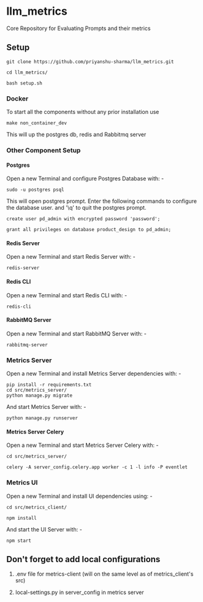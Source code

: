 # llm_metrics
Core Repository for Evaluating Prompts and their metrics

## Setup

```
git clone https://github.com/priyanshu-sharma/llm_metrics.git

cd llm_metrics/

bash setup.sh
```

### Docker

To start all the components without any prior installation use

```
make non_container_dev
```

This will up the postgres db, redis and Rabbitmq server

### Other Component Setup

#### Postgres

Open a new Terminal and configure Postgres Database with: -

```
sudo -u postgres psql
```


This will open postgres prompt. Enter the following commands to configure the database user. and '\q' to quit the postgres prompt.


```
create user pd_admin with encrypted password 'password';

grant all privileges on database product_design to pd_admin;
```


#### Redis Server

Open a new Terminal and start Redis Server with: -

```
redis-server
```


#### Redis CLI

Open a new Terminal and start Redis CLI with: -

```
redis-cli
```

#### RabbitMQ Server

Open a new Terminal and start RabbitMQ Server with: -

```
rabbitmq-server
```

### Metrics Server

Open a new Terminal and install Metrics Server dependencies with: -

```
pip install -r requirements.txt
cd src/metrics_server/
python manage.py migrate
```

And start Metrics Server with: -

```
python manage.py runserver
```

#### Metrics Server Celery

Open a new Terminal and start Metrics Server Celery with: -

```
cd src/metrics_server/

celery -A server_config.celery.app worker -c 1 -l info -P eventlet
```

### Metrics UI

Open a new Terminal and install UI dependencies using: -

```
cd src/metrics_client/

npm install
```

And start the UI Server with: -

```
npm start
```

## Don't forget to add local configurations


1. .env file for metrics-client (will on the same level as of metrics_client's src)

2. local-settings.py in server_config in metrics server 